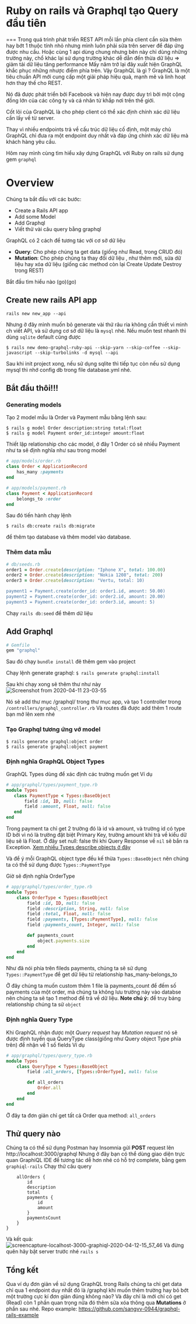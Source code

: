 # Ruby on rails và Graphql tạo Query đầu tiên
===
Trong quá trình phát triển REST API mỗi lần phía client cần sửa thêm hay bớt 1 thuộc tính nhỏ nhưng mình luôn phải sửa
trên server để đáp ứng được nhu cầu. Hoặc cùng 1 api dùng chung nhưng bên này chỉ dùng những trường này, chổ khác lại sử dụng trường khác dễ 
dẫn đến thừa dữ liệu => giảm tải dữ liệu tăng performance
 Mấy năm trở lại đây xuất hiện GraphQL khắc phục những nhược điểm phía trên.
 Vậy GraphQL là gì ?
 GraphQL là một tiêu chuẩn API mới cung cấp một giải pháp hiệu quả, mạnh mẽ và linh hoạt hơn thay thế cho REST.

Nó đã được phát triển bởi Facebook và hiện nay được duy trì bởi một cộng đồng lớn của các công ty và cá nhân từ khắp nơi trên thế giới.

Cốt lõi của GraphQL là cho phép client có thể xác định chính xác dữ liệu cần lấy về từ server.

Thay vì nhiều endpoints trả về cấu trúc dữ liệu cố định, một máy chủ GraphQL chỉ đưa ra một endpoint duy nhất và đáp ứng chính xác dữ liệu mà khách hàng yêu cầu.

Hôm nay mình cùng tìm hiểu xây dựng GraphQL với Ruby on rails sử dụng gem `graphql`

# Overview
Chúng ta bắt đầu với các bước:
- Create a Rails API app
- Add some Model
- Add Graphql
- Viết thử vài câu query bằng graphql

GraphQL có 2 cách để tương tác với cơ sở dữ liệu
- **Query**: Cho phép chúng ta get data (giống như Read, trong CRUD đó)
- **Mutation**: Cho phép chúng ta thay đổi dữ liệu , như thêm mới, sửa dữ liệu hay xóa dữ liệu (giống các method còn lại Create Update Destroy trong REST)

Bắt đầu tìm hiểu nào (go)(go)
## Create new rails API app
```
rails new new_app --api
```
Nhưng ở đây mình muốn bỏ generate vài thứ râu ria không cần thiết vì mình ch viết API, và sử dụng cơ sở dữ liệu là `mysql` nhé. Nếu muốn test nhanh thì dùng `sqlite` default cũng được

```
$ rails new demo-graphql-ruby-api --skip-yarn --skip-coffee --skip-javascript --skip-turbolinks -d mysql --api

```
Sau khi init project xong, nếu sử dụng sqlite thì tiếp tục còn nếu sử dụng mysql thì nhớ config db trong file database.yml nhé.

## Bắt đầu thôi!!!
### Generating models
Tạo 2 model mẫu là Order và Payment mẫu bằng lệnh sau:
```shell
$ rails g model Order description:string total:float
$ rails g model Payment order_id:integer amount:float
```
Thiết lập relationship cho các model, ở đây 1 Order có sẽ nhiều Payment như ta sẽ định nghĩa như sau trong model
```ruby
# app/models/order.rb
class Order < ApplicationRecord
    has_many :payments
end
```
```ruby
# app/models/payment.rb
class Payment < ApplicationRecord
    belongs_to :order
end
```
Sau đó tiến hành chạy lệnh
```shell
$ rails db:create rails db:migrate
```
để thêm tạo database và thêm model vào database.
### Thêm data mẫu
```ruby
# db/seeds.rb
order1 = Order.create(description: "Iphone X", total: 100.00)
order2 = Order.create(description: "Nokia 1208", total: 200)
order3 = Order.create(description: "Vertu, total: 10)

payment1 = Payment.create(order_id: order1.id, amount: 50.00)
payment2 = Payment.create(order_id: order2.id, amount: 20.00)
payment3 = Payment.create(order_id: order3.id, amount: 5)
```
Chạy `rails db:seed` để thêm dữ liệu
## Add Graphql
```ruby
# Gemfile
gem "graphql"
```
Sau đó chạy `bundle install` đê thêm gem vào project

Chạy lệnh generate graphql: `$ rails generate graphql:install`

Sau khi chạy xong sẽ thêm thư như này
![Screenshot from 2020-04-11 23-03-55](https://user-images.githubusercontent.com/54126514/79064013-85051a00-7ccf-11ea-86a4-21f2ff01bc1d.png)

Nó sẽ add thư mục /graphql/ trong thư mục app, và tạo 1 controller trong `/controllers/graphql_controller.rb`
Và routes đã được add thêm 1 route bạn mở lên xem nhé
 ### Tạo Graphql tương ứng vớ model
 ```shell
$ rails generate graphql:object order
$ rails generate graphql:object payment
 ```
 ### Định nghĩa GraphQL Object Types
 GraphQL Types dùng để xác định các trường muốn get
 Ví dụ
 ```ruby
# app/graphql/types/payment_type.rb
module Types
    class PaymentType < Types::BaseObject
        field :id, ID, null: false
        field :amount, Float, null: false
    end
end
 ```
 Trong payment ta chỉ get 2 trường đó là id và amount, và trường id có type ID bởi vì nó là trường đặt biệt Primary Key, trường amount khi trả về kiểu dữ liệu sẽ là Float. Ở đây set null: false  thì khi Query Response về `nil` sẽ bắn ra Exception. [Xem nhiều Types describe objects ở đây](https://graphql.org/learn/schema/#type-system)
 
 Và để ý mỗi GraphQL object type đều kế thừa `Types::BaseObject` nên chúng ta có thể sử dụng được `Types::PaymentType`
 
 Giờ sẽ định nghĩa OrderType 
```ruby
# app/graphql/types/order_type.rb
module Types
    class OrderType < Types::BaseObject
        field :id, ID, null: false
        field :description, String, null: false
        field :total, Float, null: false
        field :payments, [Types::PaymentType], null: false
        field :payments_count, Integer, null: false

        def payments_count
            object.payments.size
        end
    end
end
```
Như đã nói phía trên fileds payments, chúng ta sẽ sử dụng `Types::PaymentType` để get dữ liệu từ relationship has_many-belongs_to

Ở đây chúng ta muốn custom thêm 1 file là payments_count để đếm số payments của một order, mà chúng ta không lưu trường này vào databse nên chúng ta sẽ tạo 1 method để trả về dữ liệu.
**Note chú ý:** để truy bảng relationship chúng ta sử `object` 
### Định nghĩa Query Type
Khi GraphQL nhận được một *Query request* hay *Mutation request* nó sẽ được định tuyến qua QueryType class(giống như Query object Type phía trên) để nhận về 1 số fields
 Ví dụ
```ruby
# app/graphql/types/query_type.rb
module Types
    class QueryType < Types::BaseObject
        field :all_orders, [Types::OrderType], null: false

        def all_orders
            Order.all
        end
    end
end
```
Ở đây ta đơn giản chỉ get tất cả Order qua method: `all_orders`

## Thử query nào
Chúng ta có thể sử dụng Postman hay Insomnia gửi **POST** request lên http://localhost:3000/graphql
Nhưng ở đây bạn có thể dùng giao diện trực quan  GraphiQL IDE để tương tác dễ hơn nhé có hỗ trợ complete, bằng gem `graphiql-rails`
Chạy thử câu query
```query {
    allOrders {
        id
        description
        total      
        payments {
            id
            amount
        }
        paymentsCount
    }
}
```
Và kết quả:
![screencapture-localhost-3000-graphiql-2020-04-12-15_57_46](https://user-images.githubusercontent.com/54126514/79064843-6a826f00-7cd6-11ea-963a-5da904c40e80.png)
Và đừng quên hãy bật server trước nhé `rails s`

## Tổng kết
Qua ví dụ đơn giản về sử dụng GraphQL trong Rails chúng ta chỉ get data chỉ qua 1 endpoint duy nhất đó là /graphql khi muốn thêm trường hay bỏ bớt một trường cực kí đơn giản đúng không nào?
Và đây chỉ là mới chỉ có get (Read) còn 1 phần quan trọng nữa đó thêm sửa xóa thông qua **Mutations** ở phần sau nhé.
Repo example: https://github.com/sangvv-0944/graphql-rails-example
